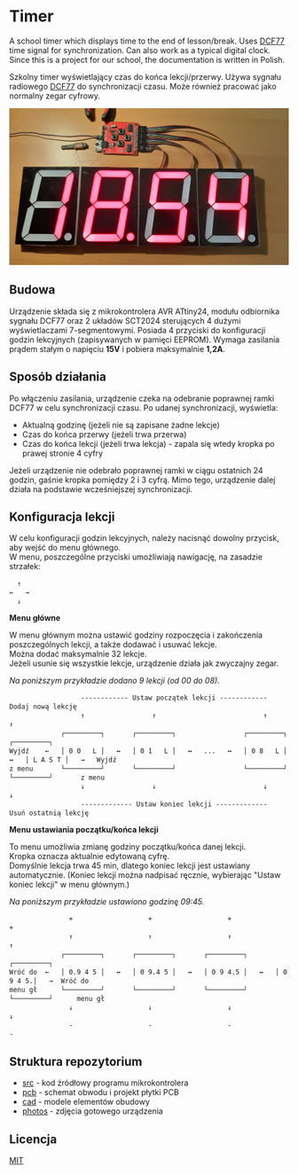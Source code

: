 # Timer

A school timer which displays time to the end of lesson/break. Uses [DCF77](https://en.wikipedia.org/wiki/DCF77) time signal for synchronization. Can also work as a typical digital clock. Since this is a project for our school, the documentation is written in Polish.

Szkolny timer wyświetlający czas do końca lekcji/przerwy. Używa sygnału radiowego [DCF77](https://en.wikipedia.org/wiki/DCF77) do synchronizacji czasu. Może również pracować jako normalny zegar cyfrowy.

![Timer](photos/timer4.jpg)

## Budowa

Urządzenie składa się z mikrokontrolera AVR ATtiny24, modułu odbiornika sygnału DCF77 oraz 2 układów SCT2024 sterujących 4 dużymi wyświetlaczami 7-segmentowymi. Posiada 4 przyciski do konfiguracji godzin lekcyjnych (zapisywanych w pamięci EEPROM). Wymaga zasilania prądem stałym o napięciu **15V** i pobiera maksymalnie **1,2A**.

## Sposób działania

Po włączeniu zasilania, urządzenie czeka na odebranie poprawnej ramki DCF77 w celu synchronizacji czasu. Po udanej synchronizacji, wyświetla:

* Aktualną godzinę (jeżeli nie są zapisane żadne lekcje)
* Czas do końca przerwy (jeżeli trwa przerwa)
* Czas do końca lekcji (jeżeli trwa lekcja) - zapala się wtedy kropka po prawej stronie 4 cyfry

Jeżeli urządzenie nie odebrało poprawnej ramki w ciągu ostatnich 24 godzin, gaśnie kropka pomiędzy 2 i 3 cyfrą. Mimo tego, urządzenie dalej działa na podstawie wcześniejszej synchronizacji.

## Konfiguracja lekcji

W celu konfiguracji godzin lekcyjnych, należy nacisnąć dowolny przycisk, aby wejść do menu głównego.\
W menu, poszczególne przyciski umożliwiają nawigację, na zasadzie strzałek:

```
  ↑  
←   →
  ↓  
```

**Menu główne**

W menu głównym można ustawić godziny rozpoczęcia i zakończenia poszczególnych lekcji, a także dodawać i usuwać lekcje.\
Można dodać maksymalnie 32 lekcje.\
Jeżeli usunie się wszystkie lekcje, urządzenie działa jak zwyczajny zegar.

_Na poniższym przykładzie dodano 9 lekcji (od 00 do 08)._

```
                  ------------ Ustaw początek lekcji ------------         Dodaj nową lekcję          
                  ↑                 ↑                           ↑                 ↑                  
             ┌─────────┐       ┌─────────┐                 ┌─────────┐       ┌─────────┐             
Wyjdź    ←   │ 0 0   L │   ↔   │ 0 1   L │   ↔   ...   ↔   │ 0 8   L │   ↔   │ L A S T │   →   Wyjdź 
z menu       └─────────┘       └─────────┘                 └─────────┘       └─────────┘       z menu
                  ↓                 ↓                           ↓                 ↓                  
                  ------------- Ustaw koniec lekcji -------------        Usuń ostatnią lekcję        
```

**Menu ustawiania początku/końca lekcji**

To menu umożliwia zmianę godziny początku/końca danej lekcji.\
Kropka oznacza aktualnie edytowaną cyfrę.\
Domyślnie lekcja trwa 45 min, dlatego koniec lekcji jest ustawiany automatycznie. (Koniec lekcji można nadpisać ręcznie, wybierając "Ustaw koniec lekcji" w menu głównym.)

_Na poniższym przykładzie ustawiono godzinę 09:45._

```
               +                   +                   +                   +               
               ↑                   ↑                   ↑                   ↑               
             ┌─────────┐       ┌─────────┐       ┌─────────┐       ┌─────────┐             
Wróć do  ←   │ 0.9 4 5 │   ↔   │ 0 9.4 5 │   ↔   │ 0 9 4.5 │   ↔   │ 0 9 4 5.│   →  Wróć do
menu gł      └─────────┘       └─────────┘       └─────────┘       └─────────┘      menu gł
               ↓                   ↓                   ↓                   ↓               
               -                   -                   -                   -               
```

## Struktura repozytorium

* [src](src) - kod źródłowy programu mikrokontrolera
* [pcb](pcb) - schemat obwodu i projekt płytki PCB
* [cad](cad) - modele elementów obudowy
* [photos](photos) - zdjęcia gotowego urządzenia

## Licencja

[MIT](LICENSE)
